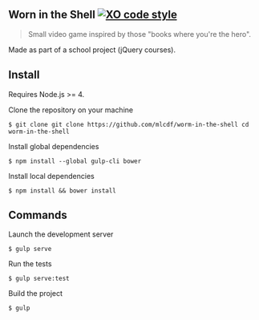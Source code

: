 ## Worn in the Shell [![XO code style](https://img.shields.io/badge/code_style-XO-5ed9c7.svg)](https://github.com/sindresorhus/xo)
> Small video game inspired by those "books where you're the hero".

Made as part of a school project (jQuery courses).

## Install

Requires Node.js >= 4.

Clone the repository on your machine
```console
$ git clone git clone https://github.com/mlcdf/worm-in-the-shell cd worm-in-the-shell
```

Install global dependencies
```console
$ npm install --global gulp-cli bower
```

Install local dependencies
```console
$ npm install && bower install
```

## Commands

Launch the development server
```console
$ gulp serve
```

Run the tests
```console
$ gulp serve:test
```

Build the project
```console
$ gulp
```
